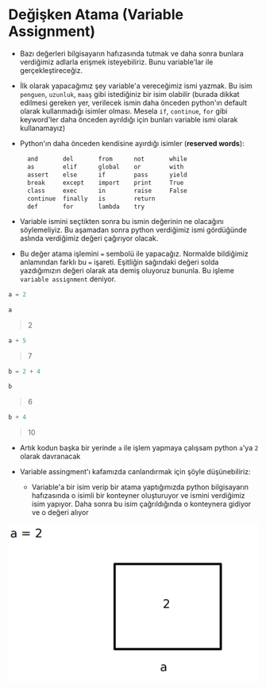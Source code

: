# Değişken Atama (Variable Assignment)

- Bazı değerleri bilgisayarın hafızasında tutmak ve daha sonra bunlara verdiğimiz adlarla erişmek isteyebiliriz. Bunu variable'lar ile gerçekleştireceğiz.

  

- İlk olarak yapacağımız şey variable'a vereceğimiz ismi yazmak. Bu isim `penguen`, `uzunluk`, `maaş` gibi istediğiniz bir isim olabilir (burada dikkat edilmesi gereken yer, verilecek ismin daha önceden python'ın default olarak kullanmadığı isimler olması. Mesela `if`, `continue`, `for` gibi keyword'ler daha önceden ayrıldığı için bunları variable ismi olarak kullanamayız)

  

- Python'ın daha önceden kendisine ayırdığı isimler (**reserved words**):

  
   
  
        and       del       from      not       while    
        as        elif      global    or        with     
        assert    else      if        pass      yield    
        break     except    import    print     True         
        class     exec      in        raise     False         
        continue  finally   is        return             
        def       for       lambda    try
     



- Variable ismini seçtikten sonra bu ismin değerinin ne olacağını söylemeliyiz. Bu aşamadan sonra python verdiğimiz ismi gördüğünde aslında verdiğimiz değeri çağırıyor olacak.



- Bu değer atama işlemini `=` sembolü ile yapacağız. Normalde bildiğimiz anlamından farklı bu `=` işareti. Eşitliğin sağındaki değeri solda yazdığımızın değeri olarak ata demiş oluyoruz bununla. Bu işleme `variable assignment` deniyor.



```python
a = 2
```


```python
a
```

> 2




```python
a + 5
```

>  7




```python
b = 2 + 4
```


```python
b
```

> 6




```python
b + 4
```

> 10



* Artık kodun başka bir yerinde `a` ile işlem yapmaya çalışsam python `a`'ya `2` olarak davranacak

* Variable assingment'ı kafamızda canlandırmak için şöyle düşünebiliriz:
    * Variable'a bir isim verip bir atama yaptığımızda python bilgisayarın hafızasında o isimli bir konteyner oluşturuyor ve ismini verdiğimiz isim yapıyor. Daha sonra bu isim çağrıldığında o konteynera gidiyor ve o değeri alıyor

![](figures/variable_assignment.png)

